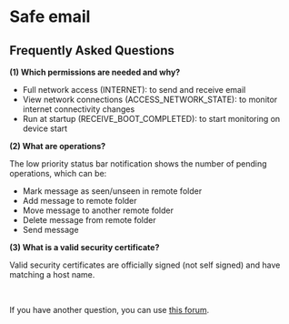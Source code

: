 Safe email
==========

Frequently Asked Questions
--------------------------

<a name="FAQ1"></a>
**(1) Which permissions are needed and why?**

* Full network access (INTERNET): to send and receive email
* View network connections (ACCESS_NETWORK_STATE): to monitor internet connectivity changes
* Run at startup (RECEIVE_BOOT_COMPLETED): to start monitoring on device start

<a name="FAQ2"></a>
**(2) What are operations?**

The low priority status bar notification shows the number of pending operations, which can be:

* Mark message as seen/unseen in remote folder
* Add message to remote folder
* Move message to another remote folder
* Delete message from remote folder
* Send message

<a name="FAQ3"></a>
**(3) What is a valid security certificate?**

Valid security certificates are officially signed (not self signed) and have matching a host name.


<br>

If you have another question, you can use [this forum](https://forum.xda-developers.com/android/apps-games/source-email-t3824168).

